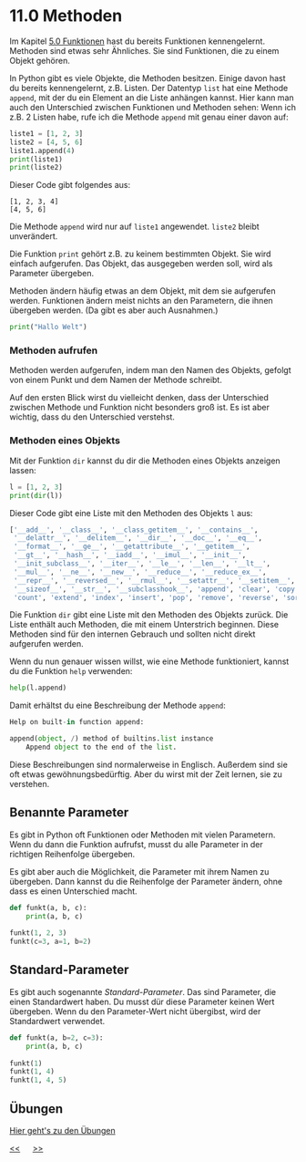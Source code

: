 # 11.0 Methoden

Im Kapitel [5.0 Funktionen](5.0_Funktionen.md) hast du 
bereits Funktionen kennengelernt.
Methoden sind etwas sehr Ähnliches.
Sie sind Funktionen, die zu einem Objekt gehören.

In Python gibt es viele Objekte, die Methoden besitzen.
Einige davon hast du bereits kennengelernt, z.B. Listen.
Der Datentyp `list` hat eine Methode `append`, 
mit der du ein Element an die Liste anhängen kannst.
Hier kann man auch den Unterschied zwischen Funktionen und Methoden sehen:
Wenn ich z.B. 2 Listen habe, rufe ich die Methode `append` mit genau einer davon auf:

```python
liste1 = [1, 2, 3]
liste2 = [4, 5, 6]
liste1.append(4)
print(liste1)
print(liste2)
```
Dieser Code gibt folgendes aus:
```
[1, 2, 3, 4]
[4, 5, 6]
```

Die Methode `append` wird nur auf `liste1` angewendet.
`liste2` bleibt unverändert.

Die Funktion `print` gehört z.B. zu keinem bestimmten Objekt.
Sie wird einfach aufgerufen. Das Objekt, das ausgegeben werden soll, 
wird als Parameter übergeben.

Methoden ändern häufig etwas an dem Objekt, 
mit dem sie aufgerufen werden.
Funktionen ändern meist nichts an den Parametern,
die ihnen übergeben werden.
(Da gibt es aber auch Ausnahmen.)

```python
print("Hallo Welt")
```


### Methoden aufrufen
Methoden werden aufgerufen, indem man den Namen des Objekts,
gefolgt von einem Punkt und dem Namen der Methode schreibt.

Auf den ersten Blick wirst du vielleicht denken, dass 
der Unterschied zwischen Methode und Funktion nicht besonders groß ist.
Es ist aber wichtig, dass du den Unterschied verstehst.


### Methoden eines Objekts

Mit der Funktion `dir` kannst du dir die Methoden eines Objekts anzeigen lassen:

```python
l = [1, 2, 3]
print(dir(l))
```

Dieser Code gibt eine Liste mit den Methoden des Objekts `l` aus:

```python
['__add__', '__class__', '__class_getitem__', '__contains__', 
 '__delattr__', '__delitem__', '__dir__', '__doc__', '__eq__', 
 '__format__', '__ge__', '__getattribute__', '__getitem__', 
 '__gt__', '__hash__', '__iadd__', '__imul__', '__init__', 
 '__init_subclass__', '__iter__', '__le__', '__len__', '__lt__', 
 '__mul__', '__ne__', '__new__', '__reduce__', '__reduce_ex__', 
 '__repr__', '__reversed__', '__rmul__', '__setattr__', '__setitem__', 
 '__sizeof__', '__str__', '__subclasshook__', 'append', 'clear', 'copy', 
 'count', 'extend', 'index', 'insert', 'pop', 'remove', 'reverse', 'sort']
```

Die Funktion `dir` gibt eine Liste mit den Methoden des Objekts zurück.
Die Liste enthält auch Methoden, die mit einem Unterstrich beginnen.
Diese Methoden sind für den internen Gebrauch und sollten nicht direkt aufgerufen werden.

Wenn du nun genauer wissen willst, wie eine Methode funktioniert, 
kannst du die Funktion `help` verwenden:

```python
help(l.append)
```

Damit erhältst du eine Beschreibung der Methode `append`:

```python
Help on built-in function append:

append(object, /) method of builtins.list instance
    Append object to the end of the list.
``` 

Diese Beschreibungen sind normalerweise in Englisch.
Außerdem sind sie oft etwas gewöhnungsbedürftig.
Aber du wirst mit der Zeit lernen, sie zu verstehen.


## Benannte Parameter
Es gibt in Python oft Funktionen oder Methoden mit vielen Parametern.
Wenn du dann die Funktion aufrufst, 
musst du alle Parameter in der richtigen Reihenfolge übergeben.

Es gibt aber auch die Möglichkeit, die Parameter mit ihrem Namen zu übergeben.
Dann kannst du die Reihenfolge der Parameter ändern,
ohne dass es einen Unterschied macht.

```python
def funkt(a, b, c):
    print(a, b, c)
    
funkt(1, 2, 3)
funkt(c=3, a=1, b=2)
```

## Standard-Parameter
Es gibt auch sogenannte *Standard-Parameter*.
Das sind Parameter, die einen Standardwert haben.
Du musst dür diese Parameter keinen Wert übergeben.
Wenn du den Parameter-Wert nicht übergibst, 
wird der Standardwert verwendet.

```python
def funkt(a, b=2, c=3):
    print(a, b, c)
    
funkt(1)
funkt(1, 4)
funkt(1, 4, 5)
```




## Übungen
[Hier geht's zu den Übungen](../uebungen/UE_11.0_Methoden.md)



[<<](10.0_Algorithmen.md) &emsp; [>>](12.0)